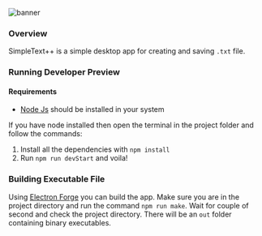 ![banner](https://drive.google.com/uc?id=1cbBzBhUqQXONrBh8DE_5KszqQP-kWk8f "Project Banner")

### Overview

SimpleText++ is a simple desktop app for creating and saving `.txt` file.

### Running Developer Preview

#### Requirements

- [Node Js](https://nodejs.org/en/) should be installed in your system

If you have node installed then open the terminal in the project folder and follow the commands:

 1. Install all the dependencies with `npm install`
 2. Run `npm run devStart` and voila!

### Building Executable File

Using [Electron Forge](https://www.electronforge.io/) you can build the app. Make sure you are in the project directory and run the command `npm run make`. Wait for couple of second and check the project directory. There will be an `out` folder containing binary executables.
